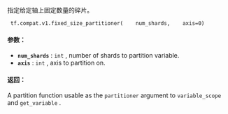 指定给定轴上固定数量的碎片。

```
 tf.compat.v1.fixed_size_partitioner(    num_shards,    axis=0) 
```

#### 参数：
- **`num_shards`** :  `int` , number of shards to partition variable.
- **`axis`** :  `int` , axis to partition on.


#### 返回：
A partition function usable as the  `partitioner`  argument to `variable_scope`  and  `get_variable` .


